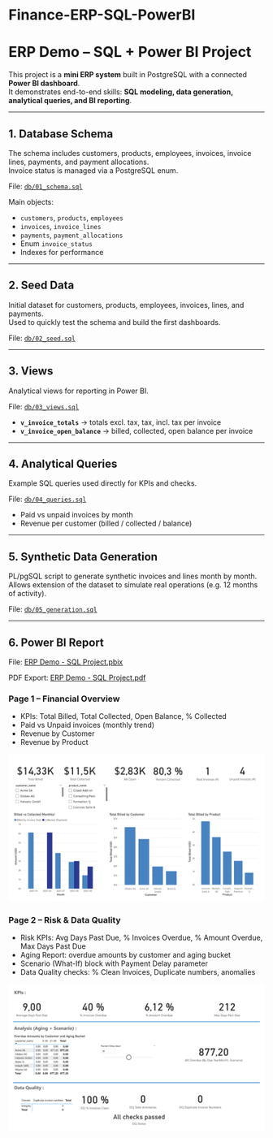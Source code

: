 # Finance-ERP-SQL-PowerBI

# ERP Demo – SQL + Power BI Project

This project is a **mini ERP system** built in PostgreSQL with a connected **Power BI dashboard**.  
It demonstrates end-to-end skills: **SQL modeling, data generation, analytical queries, and BI reporting**.

---

## 1. Database Schema

The schema includes customers, products, employees, invoices, invoice lines, payments, and payment allocations.  
Invoice status is managed via a PostgreSQL enum.

File: [`db/01_schema.sql`](db/01_schema.sql)

Main objects:
- `customers`, `products`, `employees`
- `invoices`, `invoice_lines`
- `payments`, `payment_allocations`
- Enum `invoice_status`
- Indexes for performance

---

## 2. Seed Data

Initial dataset for customers, products, employees, invoices, lines, and payments.  
Used to quickly test the schema and build the first dashboards.

File: [`db/02_seed.sql`](db/02_seed.sql)

---

## 3. Views

Analytical views for reporting in Power BI.

File: [`db/03_views.sql`](db/03_views.sql)

- **`v_invoice_totals`** → totals excl. tax, tax, incl. tax per invoice  
- **`v_invoice_open_balance`** → billed, collected, open balance per invoice  

---

## 4. Analytical Queries

Example SQL queries used directly for KPIs and checks.

File: [`db/04_queries.sql`](db/04_queries.sql)

- Paid vs unpaid invoices by month  
- Revenue per customer (billed / collected / balance)  

---

## 5. Synthetic Data Generation

PL/pgSQL script to generate synthetic invoices and lines month by month.  
Allows extension of the dataset to simulate real operations (e.g. 12 months of activity).

File: [`db/05_generation.sql`](db/05_generation.sql)

---

## 6. Power BI Report

File: [ERP Demo - SQL Project.pbix](powerbi/ERP%20Demo%20-%20SQL%20Project.pbix)

PDF Export: [ERP Demo - SQL Project.pdf](docs/ERP%20Demo%20-%20SQL%20Project.pdf)


### Page 1 – Financial Overview
- KPIs: Total Billed, Total Collected, Open Balance, % Collected  
- Paid vs Unpaid invoices (monthly trend)  
- Revenue by Customer  
- Revenue by Product  

![Dashboard Page 1](docs/dashboard_page1.png)

### Page 2 – Risk & Data Quality
- Risk KPIs: Avg Days Past Due, % Invoices Overdue, % Amount Overdue, Max Days Past Due  
- Aging Report: overdue amounts by customer and aging bucket  
- Scenario (What-If) block with Payment Delay parameter  
- Data Quality checks: % Clean Invoices, Duplicate numbers, anomalies 

![Dashboard Page 2](docs/dashboard_page2.png)  


